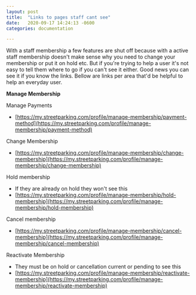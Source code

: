 ```yaml
---
layout: post
title:  "Links to pages staff cant see"
date:   2020-09-17 14:24:13 -0600
categories: documentation

---
```

With a staff membership a few features are shut off because with a active staff membership doesn't make sense why you need to change your membership or put it on hold etc. But if you're trying to help a user it's not easy to tell them where to go if you can't see it either. Good news you can see it if you know the links. Bellow are links per area that'd be helpful to help an everyday user.

**Manage Membership**

Manage Payments 
- [https://my.streetparking.com/profile/manage-membership/payment-method](https://my.streetparking.com/profile/manage-membership/payment-method)

Change Membership 
- [https://my.streetparking.com/profile/manage-membership/change-membership](https://my.streetparking.com/profile/manage-membership/change-membership)

Hold membership 
- If they are already on hold they won't see this
- [https://my.streetparking.com/profile/manage-membership/hold-membership](https://my.streetparking.com/profile/manage-membership/hold-membership)

Cancel membership 
- [https://my.streetparking.com/profile/manage-membership/cancel-membership](https://my.streetparking.com/profile/manage-membership/cancel-membership)

Reactivate Membership 
- They must be on hold or cancellation current or pending to see this
- [https://my.streetparking.com/profile/manage-membership/reactivate-membership](https://my.streetparking.com/profile/manage-membership/reactivate-membership)